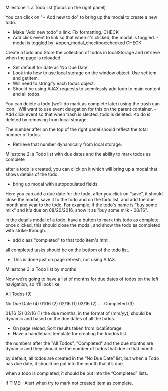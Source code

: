 Milestone 1: a Todo list (focus on the right panel)

You can click on "+ Add new to do" to bring up the modal to create a new todo.
  - Make "Add new todo" a link. Fix formatting. CHECK
  - Add click event to link so that when it's clicked, the modal is toggled.
    -modal is toggled by: #open_modal_checkbox:checked  CHECK

Create a todo and Store the collection of todos in localStorage and retrieve when the page is reloaded.
  - Set default for date as 'No Due Date'
  - Look into how to use local storage on the window object. Use setItem and getItem.
  - Will need to stringify each todos object.
  - Should be using AJAX requests to seemlessly add todo to main content and all todos.

You can delete a todo (we’ll do mark as complete later) using the trash can icon.
  -Will want to use event delegation for this on the parent container. 
  -Add click event so that when trash is slected, todo is deleted. 
    -to do is deleted by removing from local storage.

The number after on the top of the right panel should reflect the total number of todos.
  - Retrieve that number dynamically from local storage.

Milestone 2: a Todo list with due dates and the ability to mark todos as complete

after a todo is created, you can click on it which will bring up a modal that shows details of the todo. 
  - bring up modal with autopopulated fields.

Here you can add a due date for the todo, after you click on “save”, it should close the modal, save it to the todo and on the todo list, and add the due month and year to the todo. For example, if the todo's name is "buy some milk" and it's due on 08/20/2016, show it as "buy some milk - 08/16".

in the details modal of a todo, have a button to mark this todo as complete. once clicked, this should close the modal, and show the todo as completed with strike-through.
   - add class "completed" to that todo item's html.

all completed tasks should be on the bottom of the todo list.
  - This is done just on page refresh, not using AJAX.


Milestone 3: a Todo list by months

Now we’re going to have a list of months for due dates of todos on the left navigation, so it’ll look like:

All Todos (9)

No Due Date (4)
01/16 (2)
02/16 (1)
03/16 (2) ….
Completed (3)

01/16 (2)
02/16 (1)
the due months, in the format of (mm/yy), should be dynamic and based on the due dates of all the todos.
- On page reload, Sort results taken from localStorage. 
- Have a handlebars template for creating the toodos list.

the numbers after the "All Todos", "Completed" and the due months are dynamic and they should be the number of todos that due in that month.

by default, all todos are created in the “No Due Date” list, but when a Todo has due date, it should be put into the month that it’s due.

when a todo is completed, it should be put into the “Completed” lists.


If TIME:
-Alert when try to mark not created item as complete.